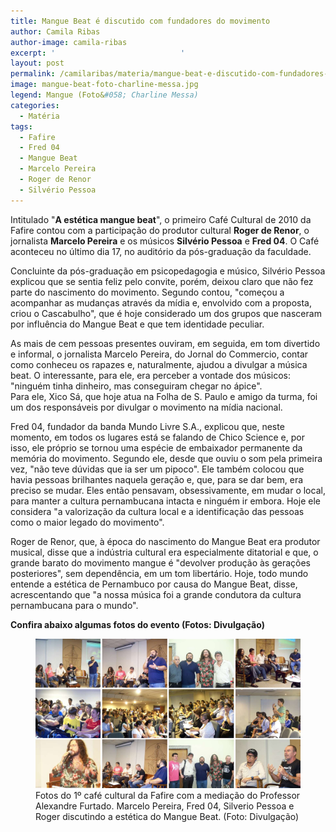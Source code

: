 ```yaml
---
title: Mangue Beat é discutido com fundadores do movimento
author: Camila Ribas
author-image: camila-ribas
excerpt: '                            '
layout: post
permalink: /camilaribas/materia/mangue-beat-e-discutido-com-fundadores-do-movimento/
image: mangue-beat-foto-charline-messa.jpg
legend: Mangue (Foto&#058; Charline Messa)
categories:
  - Matéria
tags:
  - Fafire
  - Fred 04
  - Mangue Beat
  - Marcelo Pereira
  - Roger de Renor
  - Silvério Pessoa
---
```

Intitulado "**A estética mangue beat**", o primeiro Café Cultural de 2010 da Fafire contou com a participação do produtor cultural **Roger de Renor**, o jornalista **Marcelo Pereira** e os músicos **Silvério Pessoa** e **Fred 04**. O Café aconteceu no último dia 17, no auditório da pós-graduação da faculdade.

Concluinte da pós-graduação em psicopedagogia e músico, Silvério Pessoa explicou que se sentia feliz pelo convite, porém, deixou claro que não fez parte do nascimento do movimento. Segundo contou, "começou a acompanhar as mudanças através da mídia e, envolvido com a proposta, criou o Cascabulho", que é hoje considerado um dos grupos que nasceram por influência do Mangue Beat e que tem identidade peculiar.

As mais de cem pessoas presentes ouviram, em seguida, em tom divertido e informal, o jornalista Marcelo Pereira, do Jornal do Commercio, contar como conheceu os rapazes e, naturalmente, ajudou a divulgar a música beat. O interessante, para ele, era perceber a vontade dos músicos: "ninguém tinha dinheiro, mas conseguiram chegar no ápice".  
Para ele, Xico Sá, que hoje atua na Folha de S. Paulo e amigo da turma, foi um dos responsáveis por divulgar o movimento na mídia nacional.

Fred 04, fundador da banda Mundo Livre S.A., explicou que, neste momento, em todos os lugares está se falando de Chico Science e, por isso, ele próprio se tornou uma espécie de embaixador permanente da memória do movimento. Segundo ele, desde que ouviu o som pela primeira vez, "não teve dúvidas que ia ser um pipoco". Ele também colocou que havia pessoas brilhantes naquela geração e, que, para se dar bem, era preciso se mudar. Eles então pensavam, obsessivamente, em mudar o local, para manter a cultura pernambucana intacta e ninguém ir embora. Hoje ele considera "a valorização da cultura local e a identificação das pessoas como o maior legado do movimento".

Roger de Renor, que, à época do nascimento do Mangue Beat era produtor musical, disse que a indústria cultural era especialmente ditatorial e que, o grande barato do movimento mangue é "devolver produção às gerações posteriores", sem dependência, em um tom libertário. Hoje, todo mundo entende a estética de Pernambuco por causa do Mangue Beat, disse, acrescentando que "a nossa música foi a grande condutora da cultura pernambucana para o mundo".

**Confira abaixo algumas fotos do evento (Fotos: Divulgação)**

<figure><img src="https://raw.githubusercontent.com/revistazena/img/master/cafe-cultural-2010-fafire.jpg" alt="1º Café Cultural de 2010 da Fafire" title="1º Café Cultural de 2010 da Fafire" /><figcaption class="legenda">Fotos do 1º café cultural da Fafire com a mediação do Professor Alexandre Furtado. Marcelo Pereira, Fred 04, Silverio Pessoa e Roger  discutindo a estética do Mangue Beat. (Foto: Divulgação)</figcaption></figure>